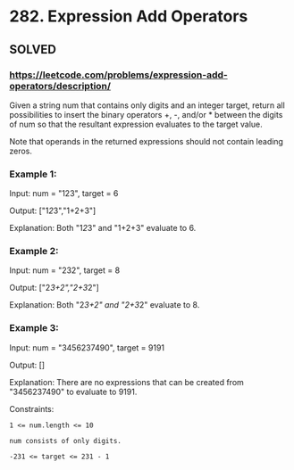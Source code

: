 # 282. Expression Add Operators

## SOLVED
### https://leetcode.com/problems/expression-add-operators/description/
Given a string num that contains only digits and an integer target, return all possibilities to insert the binary operators +, -, and/or * between the digits of num so that the resultant expression evaluates to the target value.



Note that operands in the returned expressions should not contain leading zeros.





### Example 1:





Input: num = &quot;123&quot;, target = 6


Output: [&quot;1*2*3&quot;,&quot;1+2+3&quot;]



Explanation: Both &quot;1*2*3&quot; and &quot;1+2+3&quot; evaluate to 6.





### Example 2:





Input: num = &quot;232&quot;, target = 8


Output: [&quot;2*3+2&quot;,&quot;2+3*2&quot;]



Explanation: Both &quot;2*3+2&quot; and &quot;2+3*2&quot; evaluate to 8.





### Example 3:





Input: num = &quot;3456237490&quot;, target = 9191


Output: []



Explanation: There are no expressions that can be created from &quot;3456237490&quot; to evaluate to 9191.







Constraints:





	1 <= num.length <= 10

	num consists of only digits.

	-231 <= target <= 231 - 1



